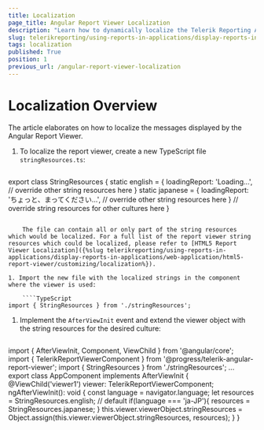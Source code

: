 ```yaml
---
title: Localization
page_title: Angular Report Viewer Localization
description: "Learn how to dynamically localize the Telerik Reporting Angular Report Viewer messages for multiple languages."
slug: telerikreporting/using-reports-in-applications/display-reports-in-applications/web-application/angular-report-viewer/customizing/localization
tags: localization
published: True
position: 1
previous_url: /angular-report-viewer-localization
---
```


# Localization Overview

The article elaborates on how to localize the messages displayed by the Angular Report Viewer.

1. To localize the report viewer, create a new TypeScript file `stringResources.ts`:

	````TypeScript
export class StringResources {
		static english = {
			loadingReport: 'Loading...',
			// override other string resources here
		}
		static japanese = {
			loadingReport: 'ちょっと、まってください...',
			// override other string resources here
		}
		// override string resources for other cultures here
	}
````

	The file can contain all or only part of the string resources which would be localized. For a full list of the report viewer string resources which could be localized, please refer to [HTML5 Report Viewer Localization]({%slug telerikreporting/using-reports-in-applications/display-reports-in-applications/web-application/html5-report-viewer/customizing/localization%}).

1. Import the new file with the localized strings in the component where the viewer is used:

	````TypeScript
import { StringResources } from './stringResources';
````


1. Implement the `AfterViewInit` event and extend the viewer object with the string resources for the desired culture:

	````TypeScript
import { AfterViewInit, Component, ViewChild } from '@angular/core';
	import { TelerikReportViewerComponent } from '@progress/telerik-angular-report-viewer';
	import { StringResources } from './stringResources';
	...
	export class AppComponent implements AfterViewInit {
		@ViewChild('viewer1') viewer: TelerikReportViewerComponent;
		ngAfterViewInit(): void {
			const language = navigator.language;
			let resources = StringResources.english; // default
			if(language === 'ja-JP'){
				resources = StringResources.japanese;
			}
			this.viewer.viewerObject.stringResources = Object.assign(this.viewer.viewerObject.stringResources, resources);
		}
	}
````

